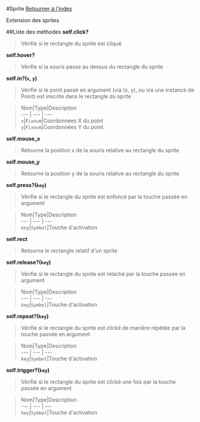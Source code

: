 #Sprite
[Retourner à l'index](README.md)

Extension des sprites

##Liste des méthodes
**self.click?**

> Vérifie si le rectangle du sprite est cliqué

  
> 





**self.hover?**

> Vérifie si la souris passe au dessus du rectangle du sprite

  
> 





**self.in?(`x`, `y`)**

> Vérifie si le point passé en argument (via (x, y), ou via une instance de Point) est inscrite dans le rectangle du sprite

  
> Nom|Type|Description  
--- | --- | ---  
`x`|`Fixnum`|Coordonnées X du point  
`y`|`Fixnum`|Coordonnées Y du point  






**self.mouse_x**

> Retourne la position x de la souris relative au rectangle du sprite

  
> 





**self.mouse_y**

> Retourne la position y de la souris relative au rectangle du sprite

  
> 





**self.press?(`key`)**

> Vérifie si le rectangle du sprite est enfoncé par la touche passée en argument

  
> Nom|Type|Description  
--- | --- | ---  
`key`|`Symbol`|Touche d'activation  






**self.rect**

> Retourne le rectangle relatif d'un sprite

  
> 





**self.release?(`key`)**

> Vérifie si le rectangle du sprite est relaché par la touche passée en argument

  
> Nom|Type|Description  
--- | --- | ---  
`key`|`Symbol`|Touche d'activation  






**self.repeat?(`key`)**

> Vérifie si le rectangle du sprite est clické de manière répétée par la touche passée en argument

  
> Nom|Type|Description  
--- | --- | ---  
`key`|`Symbol`|Touche d'activation  






**self.trigger?(`key`)**

> Vérifie si le rectangle du sprite est clické une fois par la touche passée en argument

  
> Nom|Type|Description  
--- | --- | ---  
`key`|`Symbol`|Touche d'activation  






